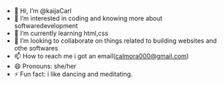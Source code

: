 - 👋 Hi, I’m @kaijaCarl
- 👀 I’m interested in coding and knowing more about softwaredevelopment
- 🌱 I’m currently learning html,css
- 💞️ I’m looking to collaborate on things related to building websites and othe softwares
- 📫 How to reach me i got an email(calmora000@gmail.com)
- 😄 Pronouns: she/her
- ⚡ Fun fact: i like dancing and meditating.
<!---
kaijaCarl/kaijaCarl is a ✨ special ✨ repository because its `README.md` (this file) appears on your GitHub profile.
You can click the Preview link to take a look at your changes.
--->

